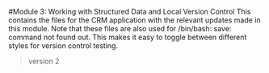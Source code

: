 #Module 3: Working with Structured Data and Local Version Control
This contains the files for the CRM application with the relevant updates
made in this module. Note that these files are also used for
/bin/bash: save: command not found
out. This makes it easy to toggle between different styles for version
control testing.
> version 2
